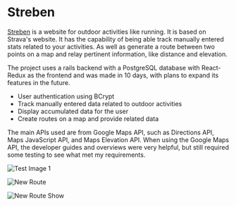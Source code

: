 # Streben

[Streben](https://streben.herokuapp.com/#/) is a website for outdoor activities like running. It is based on Strava's website. It has the capability of being able track manually entered stats related to your activities. As well as generate a route between two points on a map and relay pertinent information, like distance and elevation.

The project uses a rails backend with a PostgreSQL database with React-Redux as the frontend and was made in 10 days, with plans to expand its features in the future. 

* User authentication using BCrypt
* Track manually entered data related to outdoor activities
* Display accumulated data for the user
* Create routes on a map and provide related data

The main APIs used are from Google Maps API, such as Directions API, Maps JavaScript API, and Maps Elevation API. When using the Google Maps API, the developer guides and overviews were very helpful, but still required some testing to see what met my requirements.

![Test Image 1](https://github.com/crgee1/Streben/blob/master/app/assets/images/Screen%20Shot%202019-07-12%20at%2010.35.09%20AM.png)

![New Route](https://github.com/crgee1/Streben/blob/master/app/assets/images/new_route.png)

![New Route Show](https://github.com/crgee1/Streben/blob/master/app/assets/images/new_route_show.png)
